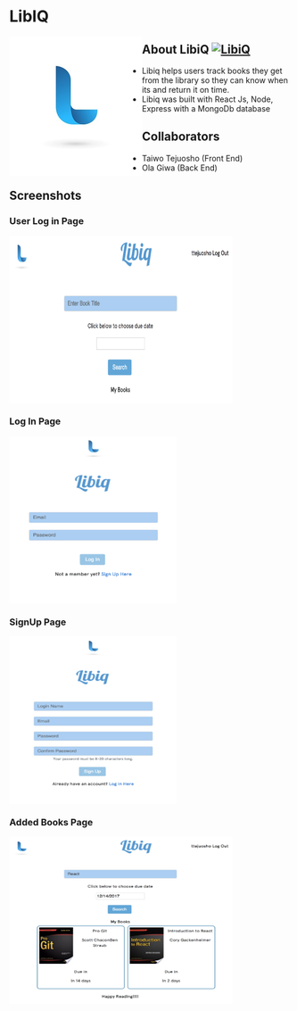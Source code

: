 # LibIQ
<img src="./client/src/images/LibiqLogo2.jpg" align="left" />

## About LibiQ [![LibiQ](./client/src/images/LibiqLogo2jpg)](https://github.com/ttejuosho/libiq)
- Libiq helps users track books they get from the library so they can know when its and return it on time.
- Libiq was built with React Js, Node, Express with a MongoDb database

## Collaborators
- Taiwo Tejuosho (Front End)
- Ola Giwa (Back End)

## Screenshots
### User Log in Page
<img src="./client/src/images/user.png" width=400px height=300px align="center"/>

### Log In Page
<img src="./client/src/images/login.png" width=300px height=300px align="center"/>

### SignUp Page
<img src="./client/src/images/signup.png" width=300px height=300px align="center"/>

### Added Books Page
<img src="./client/src/images/book.png" width=400px height=300px align="centre"/>